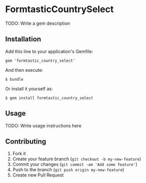 # FormtasticCountrySelect

TODO: Write a gem description

## Installation

Add this line to your application's Gemfile:

    gem 'formtastic_country_select'

And then execute:

    $ bundle

Or install it yourself as:

    $ gem install formtastic_country_select

## Usage

TODO: Write usage instructions here

## Contributing

1. Fork it
2. Create your feature branch (`git checkout -b my-new-feature`)
3. Commit your changes (`git commit -am 'Add some feature'`)
4. Push to the branch (`git push origin my-new-feature`)
5. Create new Pull Request
